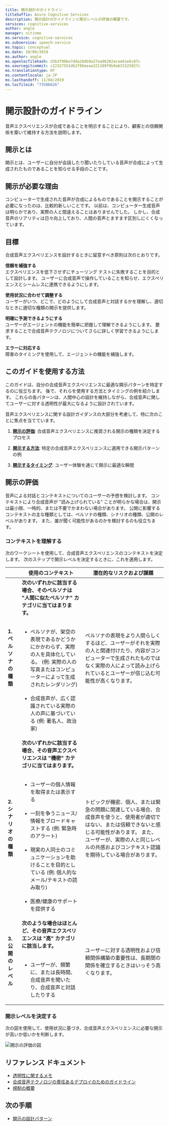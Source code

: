 ```yaml
---
title: 開示設計のガイドライン
titleSuffix: Azure Cognitive Services
description: 開示設計のガイドラインと開示レベルの評価の概要です。
services: cognitive-services
author: angle
manager: nitinme
ms.service: cognitive-services
ms.subservice: speech-service
ms.topic: conceptual
ms.date: 10/09/2019
ms.author: angle
ms.openlocfilehash: d3b3f90be7dda28db9a27aa96282acee61e6c8fc
ms.sourcegitcommit: c22327552d62f88aeaa321189f9b9a631525027c
ms.translationtype: HT
ms.contentlocale: ja-JP
ms.lasthandoff: 11/04/2019
ms.locfileid: "73506626"
---
```

# <a name="disclosure-design-guidelines"></a>開示設計のガイドライン
音声エクスペリエンスが合成であることを明示することにより、顧客との信頼関係を築いて維持する方法を説明します。

## <a name="what-is-disclosure"></a>開示とは

開示とは、ユーザーに自分が会話したり聞いたりしている音声が合成によって生成されたものであることを知らせる手段のことです。

## <a name="why-is-disclosure-necessary"></a>開示が必要な理由

コンピューターで生成された音声が合成によるものであることを開示することが必要になったのは、比較的新しいことです。 以前は、コンピューター生成音声は明らかであり、実際の人と間違えることはありませんでした。 しかし、合成音声のリアリティは日々向上しており、人間の音声とますます区別しにくくなっています。

## <a name="goals"></a>目標
合成音声エクスペリエンスを設計するときに留意すべき原則は次のとおりです。

**信頼を補強する**
<br>エクスペリエンスを低下させずにチューリング テストに失敗することを目的として設計します。 ユーザーに合成音声で操作していることを知らせ、エクスペリエンスとシームレスに連携できるようにします。

**使用状況に合わせて調整する**
<br>ユーザーがいつ、どこで、どのようにして合成音声と対話するかを理解し、適切なときに適切な種類の開示を提供します。

**明確に予測できるようにする**
<br>ユーザーがエージェントの機能を簡単に把握して理解できるようにします。 要求することで合成音声テクノロジについてさらに詳しく学習できるようにします。

**エラーに対応する**
<br>障害のタイミングを使用して、エージェントの機能を補強します。

## <a name="how-to-use-this-guide"></a>このガイドを使用する方法

このガイドは、自分の合成音声エクスペリエンスに最適な開示パターンを特定するのに役立ちます。 後で、それらを使用する方法とタイミングの例を紹介します。 これらの各パターンは、人間中心の設計を維持しながら、合成音声に関してユーザーに対する透明性が最大になるように設計されています。

音声エクスペリエンスに関する設計ガイダンスの大部分を考慮して、特に次のことに焦点を当てています。

1. [**開示の評価**](#disclosure-assessment): 合成音声エクスペリエンスに推奨される開示の種類を決定するプロセス

2. [**開示する方法**](concepts-disclosure-patterns.md): 特定の合成音声エクスペリエンスに適用できる開示パターンの例

3. [**開示するタイミング**](concepts-disclosure-patterns.md#when-to-disclose): ユーザー体験を通じて開示に最適な瞬間

## <a name="disclosure-assessment"></a>開示の評価
音声による対話とコンテキストについてのユーザーの予想を検討します。 コンテキストにより合成音声が &quot;読み上げられている&quot; ことが明らかな場合は、開示は最小限、一時的、または不要でかまわない場合があります。 公開に影響するコンテキストの主な種類としては、ペルソナの種類、シナリオの種類、公開のレベルがあります。 また、誰が聞く可能性があるのかを検討するのも役立ちます。

### <a name="understand-context"></a>コンテキストを理解する

次のワークシートを使用して、合成音声エクスペリエンスのコンテキストを決定します。 次のステップで開示レベルを決定するときに、これを適用します。

|                                    | 使用のコンテキスト                                                                                                                                                                                                                                                                                                                                                       | 潜在的なリスクおよび課題                                                                                                                                                                                                                                                                                                                                                                       |
|------------------------------------|-----------------------------------------------------------------------------------------------------------------------------------------------------------------------------------------------------------------------------------------------------------------------------------------------------------------------------------------------------------------------|-----------------------------------------------------------------------------------------------------------------------------------------------------------------------------------------------------------------------------------------------------------------------------------------------------------------------------------------------------------------------------------------------------|
| **1.ペルソナの種類**               | **次のいずれかに該当する場合、そのペルソナは "人間に似たペルソナ" カテゴリに当てはまります。**<br><br><ul><li> ペルソナが、架空の表現であるかどうかにかかわらず、実際の人を具体化している。 (例: 実際の人の写真またはコンピューターによって生成されたレンダリング)<br><br><li> 合成音声が、広く認識されている実際の人の声に基づいている (例: 著名人、政治家) | ペルソナの表現をより人間らしくするほど、ユーザーがそれを実際の人と関連付けたり、内容がコンピューターで生成されたものではなく実際の人によって読み上げられているとユーザーが信じ込む可能性が高くなります。 </ul>                                                                                                                                                                      |
| **2.シナリオの種類**            | **次のいずれかに該当する場合、その音声エクスペリエンスは "機密" カテゴリに当てはまります。**<br><br><ul><li> ユーザーの個人情報を取得または表示する <br><br> <li> 一刻を争うニュース/情報をブロードキャストする (例: 緊急時のアラート)<br><br><li> 現実の人同士のコミュニケーションを助けることを目的としている (例: 個人的なメール/テキストの読み取り)<br><br> <li> 医療/健康のサポートを提供する </ul>            | トピックが機密、個人、または緊急の問題に関連している場合、合成音声を使うと、使用者が適切ではない、または信頼できないと感じる可能性があります。 また、ユーザーが、実際の人と同じレベルの共感およびコンテキスト認識を期待している場合があります。 |
| **3.公開のレベル** |**次のような場合はほとんど、その音声エクスペリエンスは "高" カテゴリに該当します。** <br><br><ul><li>ユーザーが、頻繁に、または長時間、合成音声を聞いたり、合成音声と対話したりする </ul>                                                                                                                                                                             | ユーザーに対する透明性および信頼関係構築の重要性は、長期間の関係を確立するときはいっそう高くなります。                                                                                                                                                                                                                                                                      |

### <a name="determine-disclosure-level"></a>開示レベルを決定する

次の図を使用して、使用状況に基づき、合成音声エクスペリエンスに必要な開示が高いか低いかを判断します。

  ![開示の評価の図](media/responsible-ai/disclosure-guidelines/flowchart.png)

## <a name="reference-docs"></a>リファレンス ドキュメント

* [透明性に関するメモ](https://aka.ms/neural-tts-transparency-note)
* [合成音声テクノロジの責任あるデプロイのためのガイドライン](concepts-guidelines-responsible-deployment-synthetic.md)
* [規制の概要](concepts-gating-overview.md)

## <a name="next-steps"></a>次の手順

* [開示の設計パターン](concepts-disclosure-patterns.md)
